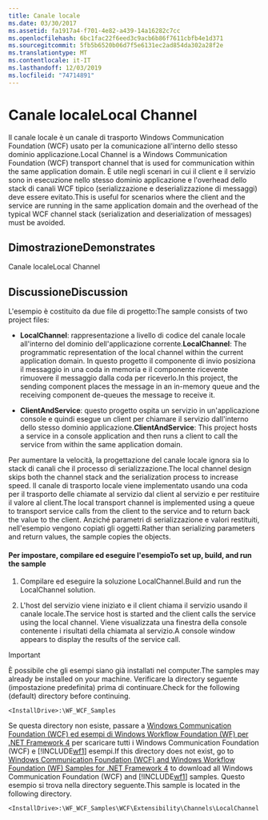 ```yaml
---
title: Canale locale
ms.date: 03/30/2017
ms.assetid: fa1917a4-f701-4e82-a439-14a16282c7cc
ms.openlocfilehash: 6bc1fac22f6eed3c9acb6b86f7611cbfb4e1d371
ms.sourcegitcommit: 5fb5b6520b06d7f5e6131ec2ad854da302a28f2e
ms.translationtype: MT
ms.contentlocale: it-IT
ms.lasthandoff: 12/03/2019
ms.locfileid: "74714891"
---
```

# <a name="local-channel"></a><span data-ttu-id="b8616-102">Canale locale</span><span class="sxs-lookup"><span data-stu-id="b8616-102">Local Channel</span></span>
<span data-ttu-id="b8616-103">Il canale locale è un canale di trasporto Windows Communication Foundation (WCF) usato per la comunicazione all'interno dello stesso dominio applicazione.</span><span class="sxs-lookup"><span data-stu-id="b8616-103">Local Channel is a Windows Communication Foundation (WCF) transport channel that is used for communication within the same application domain.</span></span> <span data-ttu-id="b8616-104">È utile negli scenari in cui il client e il servizio sono in esecuzione nello stesso dominio applicazione e l'overhead dello stack di canali WCF tipico (serializzazione e deserializzazione di messaggi) deve essere evitato.</span><span class="sxs-lookup"><span data-stu-id="b8616-104">This is useful for scenarios where the client and the service are running in the same application domain and the overhead of the typical WCF channel stack (serialization and deserialization of messages) must be avoided.</span></span>  
  
## <a name="demonstrates"></a><span data-ttu-id="b8616-105">Dimostrazione</span><span class="sxs-lookup"><span data-stu-id="b8616-105">Demonstrates</span></span>  
 <span data-ttu-id="b8616-106">Canale locale</span><span class="sxs-lookup"><span data-stu-id="b8616-106">Local Channel</span></span>  
  
## <a name="discussion"></a><span data-ttu-id="b8616-107">Discussione</span><span class="sxs-lookup"><span data-stu-id="b8616-107">Discussion</span></span>  
 <span data-ttu-id="b8616-108">L'esempio è costituito da due file di progetto:</span><span class="sxs-lookup"><span data-stu-id="b8616-108">The sample consists of two project files:</span></span>  
  
- <span data-ttu-id="b8616-109">**LocalChannel**: rappresentazione a livello di codice del canale locale all'interno del dominio dell'applicazione corrente.</span><span class="sxs-lookup"><span data-stu-id="b8616-109">**LocalChannel**: The programmatic representation of the local channel within the current application domain.</span></span> <span data-ttu-id="b8616-110">In questo progetto il componente di invio posiziona il messaggio in una coda in memoria e il componente ricevente rimuovere il messaggio dalla coda per riceverlo.</span><span class="sxs-lookup"><span data-stu-id="b8616-110">In this project, the sending component places the message in an in-memory queue and the receiving component de-queues the message to receive it.</span></span>  
  
- <span data-ttu-id="b8616-111">**ClientAndService**: questo progetto ospita un servizio in un'applicazione console e quindi esegue un client per chiamare il servizio dall'interno dello stesso dominio applicazione.</span><span class="sxs-lookup"><span data-stu-id="b8616-111">**ClientAndService**: This project hosts a service in a console application and then runs a client to call the service from within the same application domain.</span></span>  
  
 <span data-ttu-id="b8616-112">Per aumentare la velocità, la progettazione del canale locale ignora sia lo stack di canali che il processo di serializzazione.</span><span class="sxs-lookup"><span data-stu-id="b8616-112">The local channel design skips both the channel stack and the serialization process to increase speed.</span></span> <span data-ttu-id="b8616-113">Il canale di trasporto locale viene implementato usando una coda per il trasporto delle chiamate al servizio dal client al servizio e per restituire il valore al client.</span><span class="sxs-lookup"><span data-stu-id="b8616-113">The local transport channel is implemented using a queue to transport service calls from the client to the service and to return back the value to the client.</span></span> <span data-ttu-id="b8616-114">Anziché parametri di serializzazione e valori restituiti, nell'esempio vengono copiati gli oggetti.</span><span class="sxs-lookup"><span data-stu-id="b8616-114">Rather than serializing parameters and return values, the sample copies the objects.</span></span>  
  
#### <a name="to-set-up-build-and-run-the-sample"></a><span data-ttu-id="b8616-115">Per impostare, compilare ed eseguire l'esempio</span><span class="sxs-lookup"><span data-stu-id="b8616-115">To set up, build, and run the sample</span></span>  
  
1. <span data-ttu-id="b8616-116">Compilare ed eseguire la soluzione LocalChannel.</span><span class="sxs-lookup"><span data-stu-id="b8616-116">Build and run the LocalChannel solution.</span></span>  
  
2. <span data-ttu-id="b8616-117">L'host del servizio viene iniziato e il client chiama il servizio usando il canale locale.</span><span class="sxs-lookup"><span data-stu-id="b8616-117">The service host is started and the client calls the service using the local channel.</span></span> <span data-ttu-id="b8616-118">Viene visualizzata una finestra della console contenente i risultati della chiamata al servizio.</span><span class="sxs-lookup"><span data-stu-id="b8616-118">A console window appears to display the results of the service call.</span></span>  
  
> [!IMPORTANT]
> <span data-ttu-id="b8616-119">È possibile che gli esempi siano già installati nel computer.</span><span class="sxs-lookup"><span data-stu-id="b8616-119">The samples may already be installed on your machine.</span></span> <span data-ttu-id="b8616-120">Verificare la directory seguente (impostazione predefinita) prima di continuare.</span><span class="sxs-lookup"><span data-stu-id="b8616-120">Check for the following (default) directory before continuing.</span></span>  
>   
> `<InstallDrive>:\WF_WCF_Samples`  
>   
> <span data-ttu-id="b8616-121">Se questa directory non esiste, passare a [Windows Communication Foundation (WCF) ed esempi di Windows Workflow Foundation (WF) per .NET Framework 4](https://www.microsoft.com/download/details.aspx?id=21459) per scaricare tutti i Windows Communication Foundation (WCF) e [!INCLUDE[wf1](../../../../includes/wf1-md.md)] esempi.</span><span class="sxs-lookup"><span data-stu-id="b8616-121">If this directory does not exist, go to [Windows Communication Foundation (WCF) and Windows Workflow Foundation (WF) Samples for .NET Framework 4](https://www.microsoft.com/download/details.aspx?id=21459) to download all Windows Communication Foundation (WCF) and [!INCLUDE[wf1](../../../../includes/wf1-md.md)] samples.</span></span> <span data-ttu-id="b8616-122">Questo esempio si trova nella directory seguente.</span><span class="sxs-lookup"><span data-stu-id="b8616-122">This sample is located in the following directory.</span></span>  
>   
> `<InstallDrive>:\WF_WCF_Samples\WCF\Extensibility\Channels\LocalChannel`
